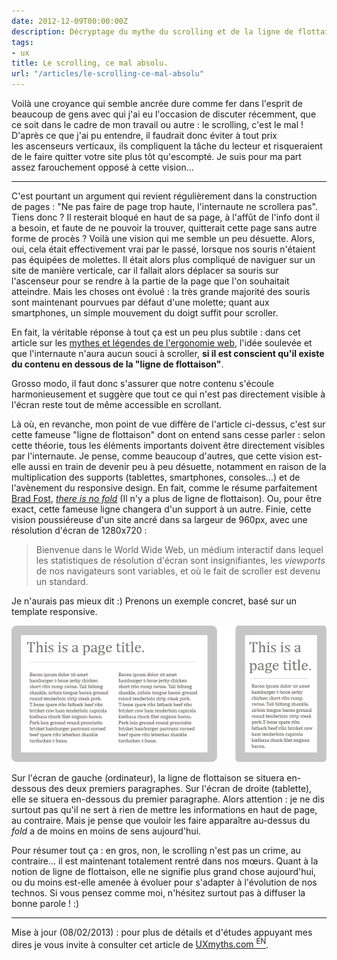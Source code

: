 ```yaml
---
date: 2012-12-09T00:00:00Z
description: Décryptage du mythe du scrolling et de la ligne de flottaison
tags:
- ux
title: Le scrolling, ce mal absolu.
url: "/articles/le-scrolling-ce-mal-absolu"
---
```


Voilà une croyance qui semble ancrée dure comme fer dans l'esprit de beaucoup de gens avec qui j'ai eu l'occasion de discuter récemment, que ce soit dans le cadre de mon travail ou autre&nbsp;: le scrolling, c'est le mal ! D'après ce que j'ai pu entendre, il faudrait donc éviter à tout prix les ascenseurs verticaux, ils compliquent la tâche du lecteur et risqueraient de le faire quitter votre site plus tôt qu'escompté. Je suis pour ma part assez farouchement opposé à cette vision...

---

C'est pourtant un argument qui revient régulièrement dans la construction de pages&nbsp;: "Ne pas faire de page trop haute, l'internaute ne scrollera pas". Tiens donc&nbsp;? Il resterait bloqué en haut de sa page, à l'affût de l'info dont il a besoin, et faute de ne pouvoir la trouver, quitterait cette page sans autre forme de procès&nbsp;? Voilà une vision qui me semble un peu désuette. Alors, oui, cela était effectivement vrai par le passé, lorsque nos souris n'étaient pas équipées de molettes. Il était alors plus compliqué de naviguer sur un site de manière verticale, car il fallait alors déplacer sa souris sur l'ascenseur pour se rendre à la partie de la page que l'on souhaitait atteindre. Mais les choses ont évolué&nbsp;: la très grande majorité des souris sont maintenant pourvues par défaut d'une molette; quant aux smartphones, un simple mouvement du doigt suffit pour scroller.

En fait, la véritable réponse à tout ça est un peu plus subtile&nbsp;: dans cet article sur les <a href="http://blog.academy-ecommerce.com/ergonomie-web-les-mythes-et-legendes-ont-la-vie-dure">mythes et légendes de l'ergonomie web</a>, l'idée soulevée et que l'internaute n'aura aucun souci à scroller, <strong>si il est conscient qu'il existe du contenu en dessous de la "ligne de flottaison"</strong>.

Grosso modo, il faut donc s'assurer que notre contenu s'écoule harmonieusement et suggère que tout ce qui n'est pas directement visible à l'écran reste tout de même accessible en scrollant.

Là où, en revanche, mon point de vue diffère de l'article ci-dessus, c'est sur cette fameuse "ligne de flottaison" dont on entend sans cesse parler&nbsp;: selon cette théorie, tous les éléments importants doivent être directement visibles par l'internaute. Je pense, comme beaucoup d'autres, que cette vision est-elle aussi en train de devenir peu à peu désuette, notamment en raison de la multiplication des supports (tablettes, smartphones, consoles...) et de l'avènement du responsive design. En fait, comme le résume parfaitement <a href="http://bradfrostweb.com/">Brad Fost</a>, <em><a href="http://www.thereisnopagefold.com/">there is no fold</a></em> (Il n'y a plus de ligne de flottaison). Ou, pour être exact, cette fameuse ligne changera d'un support à un autre. Finie, cette vision poussiéreuse d'un site ancré dans sa largeur de 960px, avec une résolution d'écran de 1280x720&nbsp;:

> Bienvenue dans le World Wide Web, un médium interactif dans lequel les statistiques de résolution d'écran sont insignifiantes, les <em>viewports </em> de nos navigateurs sont variables, et où le fait de scroller est devenu un standard.

Je n'aurais pas mieux dit&nbsp;:) Prenons un exemple concret, basé sur un template responsive.

<img alt="tablet vs pc" src="/assets/img/pc-vs-tablet.png" style="border:none" />

Sur l'écran de gauche (ordinateur), la ligne de flottaison se situera en-dessous des deux premiers paragraphes. Sur l'écran de droite (tablette), elle se situera en-dessous du premier paragraphe. Alors attention&nbsp;: je ne dis surtout pas qu'il ne sert à rien de mettre les informations en haut de page, au contraire. Mais je pense que vouloir les faire apparaître au-dessus du <em>fold </em>a de moins en moins de sens aujourd'hui.

Pour résumer tout ça&nbsp;: en gros, non, le scrolling n'est pas un crime, au contraire... il est maintenant totalement rentré dans nos mœurs. Quant à la notion de ligne de flottaison, elle ne signifie plus grand chose aujourd'hui, ou du moins est-elle amenée à évoluer pour s'adapter à l'évolution de nos technos. Si vous pensez comme moi, n'hésitez surtout pas à diffuser la bonne parole !&nbsp;:)

---

<p class="info">Mise à jour (08/02/2013)&nbsp;: pour plus de détails et d'études appuyant mes dires je vous invite à consulter cet article de <a href="http://uxmyths.com/post/654047943/myth-people-dont-scroll">UXmyths.com&nbsp;<sup>EN</sup></a>.
